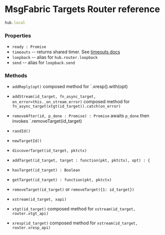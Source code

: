 # MsgFabric Targets Router reference

```javascript
hub.local
```

### Properties

- `ready : Promise`
- `timeouts` -- returns shared timer. See [timeouts docs](./misc_timeouts.md)
- `loopback` -- alias for `hub.router.loopback`
- `send` -- alias for `loopback.send`


### Methods

- `addReply(opt)` composed method for `.xresp().with(opt)
- `addStream(id_target, fn_async_target, on_error=this._on_stream_error)`
    composed method for `fn_async_target(xtgt(id_target)).catch(on_error)`
- `removeAfter(id, p_done : Promise) : Promise`
    awaits `p_done` then invokes `.removeTarget(id_target)

- `randId()`
- `newTargetId()`
- `discoverTarget(id_target, pktctx)`

- `addTarget(id_target, target : function(pkt, pktctx), opt) : {`
- `hasTarget(id_target) : Boolean`
- `getTarget(id_target) : function(pkt, pktctx)`
- `removeTarget(id_target)` or `removeTarget({1: id_target})`

- `xstream(id_target, xapi)`
- `xtgt(id_target)` composed method for `xstream(id_target, router.xtgt_api)`
- `xresp(id_target)` composed method for `xstream(id_target, router.xresp_api)`

